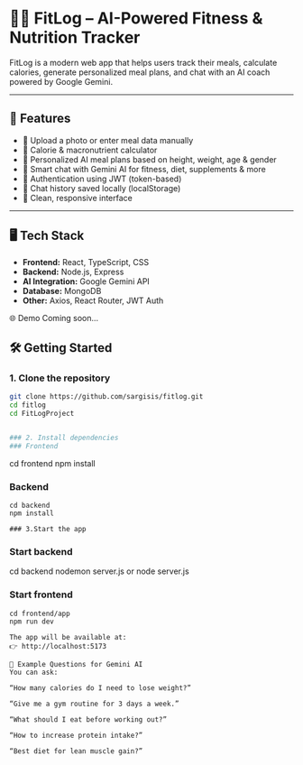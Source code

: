 # 🏋️‍♂️ FitLog – AI-Powered Fitness & Nutrition Tracker

FitLog is a modern web app that helps users track their meals, calculate calories, generate personalized meal plans, and chat with an AI coach powered by Google Gemini.

---

## 🚀 Features

- 📸 Upload a photo or enter meal data manually
- 🧮 Calorie & macronutrient calculator
- 🥗 Personalized AI meal plans based on height, weight, age & gender
- 💬 Smart chat with Gemini AI for fitness, diet, supplements & more
- 🔐 Authentication using JWT (token-based)
- 💾 Chat history saved locally (localStorage)
- 🎨 Clean, responsive interface

---

## 🖥️ Tech Stack

- **Frontend:** React, TypeScript, CSS
- **Backend:** Node.js, Express
- **AI Integration:** Google Gemini API
- **Database:** MongoDB
- **Other:** Axios, React Router, JWT Auth


🌐 Demo
Coming soon… 

## 🛠️ Getting Started

### 1. Clone the repository

```bash
git clone https://github.com/sargisis/fitlog.git
cd fitlog
cd FitLogProject


### 2. Install dependencies
### Frontend
```
cd frontend
npm install

### Backend
```
cd backend
npm install

### 3.Start the app
```
### Start backend
cd backend
nodemon server.js
or node server.js

### Start frontend
```
cd frontend/app
npm run dev

The app will be available at:
👉 http://localhost:5173

🧠 Example Questions for Gemini AI
You can ask:

“How many calories do I need to lose weight?”

“Give me a gym routine for 3 days a week.”

“What should I eat before working out?”

“How to increase protein intake?”

“Best diet for lean muscle gain?”
